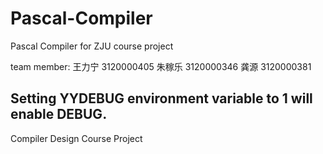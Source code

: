 # Pascal-Compiler

Pascal Compiler for ZJU course project

team member:
王力宁 3120000405
朱稼乐 3120000346
龚源   3120000381

Setting YYDEBUG environment variable to 1 will enable DEBUG.
-------------
Compiler Design Course Project
 
